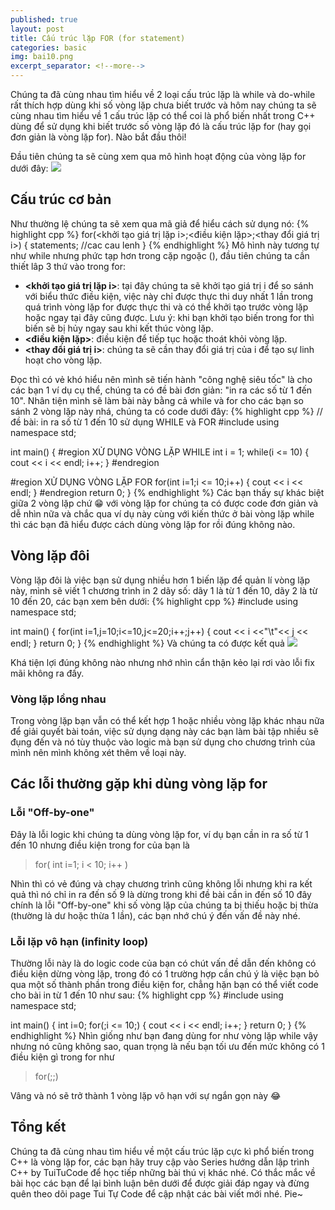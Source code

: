 ```yaml
---
published: true
layout: post
title: Cấu trúc lặp FOR (for statement)
categories: basic
img: bai10.png
excerpt_separator: <!--more-->
---
```

Chúng ta đã cùng nhau tìm hiểu về 2 loại cấu trúc lặp là while và do-while rất thích hợp dùng khi số vòng lặp chưa biết trước và hôm nay chúng ta sẽ cùng nhau tìm hiểu về 1 cấu trúc lặp có thể coi là phổ biến nhất trong C++ dùng để sử dụng khi biết trước số vòng lặp đó là cấu trúc lặp for (hay gọi đơn giản là vòng lặp for). Nào bắt đầu thôi!
<!--more-->
Đầu tiên chúng ta sẽ cùng xem qua mô hình hoạt động của vòng lặp for dưới đây:
![](https://2.bp.blogspot.com/-I1T4t8Z5Zv4/XHzYDS4O7zI/AAAAAAAAAfg/9yBg9RrVlFEXs4BV1Ank2Fa9MMT_B4X_ACK4BGAYYCw/s640/bai_3.5.1.PNG)

## Cấu trúc cơ bản
Như thường lệ chúng ta sẽ xem qua mã giả để hiểu cách sử dụng nó:
{% highlight cpp %}
for(<khởi tạo giá trị lặp i>;<điều kiện lặp>;<thay đổi giá trị i>)
{
    statements; //cac cau lenh
}
{% endhighlight %}
Mô hình này tương tự như while nhưng phức tạp hơn trong cặp ngoặc (), đầu tiên chúng ta cần thiết lâp 3 thứ vào trong for:
- **\<khởi tạo giá trị lặp i\>**: tại đây chúng ta sẽ khởi tạo giá trị i để so sánh với biểu thức điều kiện, việc này chỉ được thực thi duy nhất 1 lần trong quá trình vòng lặp for được thực thi và có thể khởi tạo trước vòng lặp hoặc ngay tại đây cũng được.
	Lưu ý: khi bạn khởi tạo biến trong for thì biến sẽ bị hủy ngay sau khi kết thúc vòng lặp.
- **\<điều kiện lặp\>**: điều kiện để tiếp tục hoặc thoát khỏi vòng lặp.
- **\<thay đổi giá trị i\>**: chúng ta sẽ cần thay đổi giá trị của i để tạo sự linh hoạt cho vòng lặp.

Đọc thì có vẻ khó hiểu nên mình sẽ tiến hành "công nghệ siêu tốc" là cho các bạn 1 ví dụ cụ thể, chúng ta có đề bài đơn giản: "in ra các số từ 1 đến 10".
Nhân tiện mình sẽ làm bài này bằng cả while và for cho các bạn so sánh 2 vòng lặp này nhá, chúng ta có code dưới đây:
{% highlight cpp %}
// đề bài: in ra số từ 1 đến 10 sử dụng WHILE và FOR
#include <iostream>
using namespace std;

int main()
{
  #region XỬ DỤNG VÒNG LẶP WHILE
  int i = 1;
  while(i <= 10)
  {
    cout << i << endl;
    i++;
  }
  #endregion
  
  #region XỬ DỤNG VÒNG LẶP FOR
  for(int i=1;i <= 10;i++)
  {
    cout << i << endl;
  }
  #endregion
  return 0;
}
{% endhighlight %}
Các bạn thấy sự khác biệt giữa 2 vòng lặp chứ 😁 với vòng lặp for chúng ta có được code đơn giản và dễ nhìn nữa và chắc qua ví dụ này cùng với kiến thức ở bài vòng lặp while thì các bạn đã hiểu được cách dùng vòng lặp for rồi đúng không nào.
## Vòng lặp đôi
Vòng lặp đôi là việc bạn sử dụng nhiều hơn 1 biến lặp để quản lí vòng lặp này, mình sẽ viết 1 chương trình in 2 dãy số: dãy 1 là từ 1 đến 10, dãy 2 là từ 10 đến 20,  các bạn xem bên dưới:
{% highlight cpp %}
#include <iostream>
using namespace std;

int main()
{
  for(int i=1,j=10;i<=10,j<=20;i++;j++)
  {
    cout << i <<"\t"<< j << endl;
  }
  return 0;
}
{% endhighlight %}
Và chúng ta có được kết quả
![](https://3.bp.blogspot.com/-WBbll8HaEZM/XHzltnUGqmI/AAAAAAAAAfs/zv_ATDX-z3UFOGToXzKF4snV1--lqUMOwCK4BGAYYCw/s640/bai_3.5.2.PNG)
  
Khá tiện lợi đúng không nào nhưng nhớ nhìn cẩn thận kẻo lại rơi vào lỗi fix mãi không ra đấy.
### Vòng lặp lồng nhau
Trong vòng lặp bạn vẫn có thể kết hợp 1 hoặc nhiều vòng lặp khác nhau nữa để giải quyết bài toán, việc sử dụng dạng này các bạn làm bài tập nhiều sẽ đụng đến và nó tùy thuộc vào logic mà bạn sử dụng cho chương trình của mình nên mình không xét thêm về loại này.
## Các lỗi thường gặp khi dùng vòng lặp for
### Lỗi "Off-by-one"
Đây là lỗi logic khi chúng ta dùng vòng lặp for, ví dụ bạn cần in ra số từ 1 đến 10 nhưng điều kiện trong for của bạn là
> for( int i=1; i < 10; i++ )
                       
Nhìn thì có vẻ đúng và chạy chương trình cũng không lỗi nhưng khi ra kết quả thì nó chỉ in ra đến số 9 là dừng trong khi đề bài cần in đến số 10 đây chính là lỗi "Off-by-one" khi số vòng lặp của chúng ta bị thiếu hoặc bị thừa (thường là dư hoặc thừa 1 lần), các bạn nhớ chú ý đến vấn đề này nhé.

### Lỗi lặp vô hạn (infinity loop)
Thường lỗi này là do logic code của bạn có chút vấn đề  dẫn đến không có điều kiện dừng vòng lặp, trong đó có 1 trường hợp cần chú ý là việc bạn bỏ qua một số thành phần trong điều kiện  for, chẳng hặn bạn có thể viết code cho bài in từ 1 đến 10 như sau:
{% highlight cpp %}
#include <iostream>
using namespace std;

int main()
{
  int i=0;
  for(;i <= 10;)
  {
    cout << i << endl;
    i++;
  }
  return 0;
}
{% endhighlight %}
Nhìn giống như bạn đang dùng for như vòng lặp while vậy nhưng nó cũng không sao, quan trọng là nếu bạn tối ưu đến mức không có 1 điều kiện gì trong for như
> for(;;)
  
Vâng và nó sẽ trở thành 1 vòng lặp vô hạn với sự ngắn gọn này 😂

## Tổng kết
Chúng ta đã cùng nhau tìm hiểu về một cấu trúc lặp cực kì phổ biến trong C++ là vòng lặp for, các bạn hãy truy cập vào Series hướng dẫn lập trình C++ by TuiTuCode để học tiếp những bài thú vị khác nhé.
Có thắc mắc về bài học các bạn để lại bình luận bên dưới để được giải đáp ngay và đừng quên theo dõi page Tui Tự Code để cập nhật các bài viết mới nhé. Pie~
